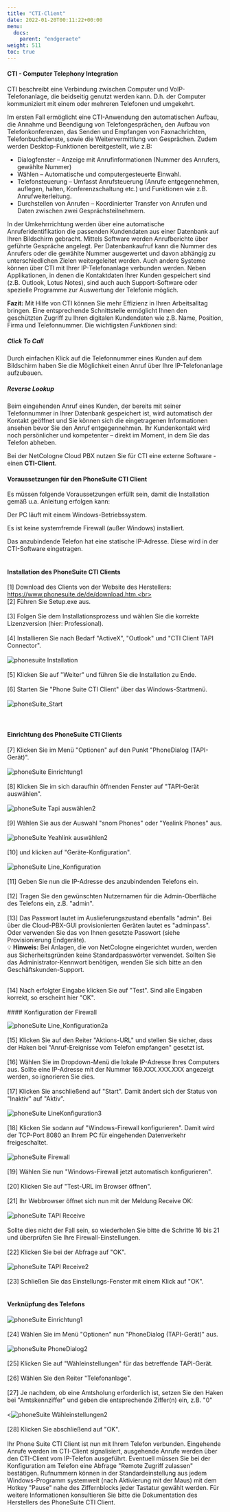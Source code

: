 ```yaml
---
title: "CTI-Client"
date: 2022-01-20T00:11:22+00:00
menu:
  docs:
    parent: "endgeraete"
weight: 511
toc: true
---
```


#### CTI - Computer Telephony Integration

CTI beschreibt eine Verbindung zwischen Computer und VoIP-Telefonanlage, die beidseitig genutzt werden kann. 
D.h. der Computer kommuniziert mit einem oder mehreren Telefonen und umgekehrt. 

Im ersten Fall ermöglicht eine CTI-Anwendung den automatischen Aufbau, die Annahme und Beendigung von Telefongesprächen, den Aufbau von Telefonkonferenzen, das Senden und Empfangen von Faxnachrichten, Telefonbuchdienste, sowie die Weitervermittlung von Gesprächen. Zudem werden Desktop-Funktionen bereitgestellt, wie z.B:

  - Dialogfenster – Anzeige mit Anrufinformationen (Nummer des Anrufers, gewählte Nummer)
  - Wählen – Automatische und computergesteuerte Einwahl.
  - Telefonsteuerung – Umfasst Anrufsteuerung (Anrufe entgegennehmen, auflegen, halten, Konferenzschaltung etc.) und Funktionen wie z.B. Anrufweiterleitung.
  - Durchstellen von Anrufen – Koordinierter Transfer von Anrufen und Daten zwischen zwei Gesprächsteilnehmern.

In der Umkehrrrichtung werden über eine automatische Anruferidentifikation die passenden Kundendaten aus einer Datenbank auf Ihren Bildschirm gebracht. Mittels Software werden Anrufberichte über geführte Gespräche angelegt. Per Datenbankaufruf kann die Nummer des Anrufers oder die gewählte Nummer ausgewertet und davon abhängig zu unterschiedlichen Zielen weitergeleitet werden.
Auch andere Systeme können über CTI mit Ihrer IP-Telefonanlage verbunden werden. Neben Applikationen, in denen die Kontaktdaten Ihrer Kunden gespeichert sind (z.B. Outlook, Lotus Notes), sind auch auch Support-Software oder spezielle Programme zur Auswertung der Telefonie möglich.

**Fazit:** Mit Hilfe von CTI können Sie mehr Effizienz in Ihren Arbeitsalltag bringen. Eine entsprechende Schnittstelle ermöglicht Ihnen den geschützten Zugriff zu Ihren digitalen Kundendaten wie z.B. Name, Position, Firma und Telefonnummer. Die wichtigsten *Funktionen* sind:

##### Click To Call
Durch einfachen Klick auf die Telefonnummer eines Kunden auf dem Bildschirm haben Sie die Möglichkeit einen Anruf über Ihre IP-Telefonanlage aufzubauen.

##### Reverse Lookup
Beim eingehenden Anruf eines Kunden, der bereits mit seiner Telefonnummer in Ihrer Datenbank gespeichert ist, wird automatisch der Kontakt geöffnet und Sie können sich die eingetragenen Informationen ansehen bevor Sie den Anruf entgegennehmen. Ihr Kundenkontakt wird noch persönlicher und kompetenter – direkt im Moment, in dem Sie das Telefon abheben.

Bei der NetCologne Cloud PBX nutzen Sie für CTI eine externe Software - einen **CTI-Client**.


#### Voraussetzungen für den PhoneSuite CTI Client

Es müssen folgende Voraussetzungen erfüllt sein, damit die Installation gemäß u.a. Anleitung erfolgen kann:

Der PC läuft mit einem Windows-Betriebssystem.

Es ist keine systemfremde Firewall (außer Windows) installiert.

Das anzubindende Telefon hat eine statische IP-Adresse. Diese wird in der CTI-Software eingetragen.
<br>
<br>
#### Installation des PhoneSuite CTI Clients

[1] Download des Clients von der Website des Herstellers: https://www.phonesuite.de/de/download.htm.<br>
<br>
[2]	Führen Sie Setup.exe aus.<br>
<br>
[3]	Folgen Sie dem Installationsprozess und wählen Sie die korrekte Lizenzversion (hier: Professional).<br>
<br>
[4]	Installieren Sie nach Bedarf "ActiveX", "Outlook" und "CTI Client TAPI Connector".<br>
<br>
![phonesuite Installation](https://user-images.githubusercontent.com/98753538/154282695-07121521-4dd6-45c2-a66a-0c0502c30c1c.jpg)<br>
<br>
[5]	Klicken Sie auf "Weiter" und führen Sie die Installation zu Ende.<br>
<br>
[6] Starten Sie "Phone Suite CTI Client" über das Windows-Startmenü.<br>
<br>
![phoneSuite_Start](https://user-images.githubusercontent.com/98753538/154282861-d6c26fca-6760-466a-80b2-62cbbe989b77.jpg)<br>
<br>
<br>
#### Einrichtung des PhoneSuite CTI Clients

[7]	Klicken Sie im Menü "Optionen" auf den Punkt "PhoneDialog (TAPI-Gerät)".<br>
<br>
![phoneSuite Einrichtung1](https://user-images.githubusercontent.com/98753538/154283706-a1b91ce8-7d6f-4d88-858a-0e2fa3136c0b.jpg)<br>
<br>
[8]	Klicken Sie im sich daraufhin öffnenden Fenster auf "TAPI-Gerät auswählen".<br>
<br>
![phoneSuite Tapi auswählen2](https://user-images.githubusercontent.com/98753538/154433643-5d54e0d4-9b00-4c75-9d9d-e423084263ca.jpg)<br>
<br>
[9]	Wählen Sie aus der Auswahl "snom Phones" oder "Yealink Phones" aus.<br>
<br>
![phoneSuite Yeahlink auswählen2](https://user-images.githubusercontent.com/98753538/154433861-b458ac1a-1895-44e4-98e2-d69002f91e7b.jpg)<br>
<br>
[10] und klicken auf "Geräte-Konfiguration".<br>
<br>
![phoneSuite Line_Konfiguration](https://user-images.githubusercontent.com/98753538/154434987-be3f84eb-97f4-46fb-acae-ec35c9faee2f.jpg)<br>
<br>
[11]	Geben Sie nun die IP-Adresse des anzubindenden Telefons ein.<br>
<br>
[12]	Tragen Sie den gewünschten Nutzernamen für die Admin-Oberfläche des Telefons ein, z.B. "admin".<br>
<br>
[13]	Das Passwort lautet im Auslieferungszustand ebenfalls "admin". Bei über die Cloud-PBX-GUI provisionierten Geräten lautet es "adminpass". Oder verwenden Sie das von Ihnen gesetzte Passwort (siehe Provisionierung Endgeräte).<br>
💡 **Hinweis:** Bei Anlagen, die von NetCologne eingerichtet wurden, werden aus Sicherheitsgründen keine Standardpasswörter verwendet. Sollten Sie das Administrator-Kennwort benötigen, wenden Sie sich bitte an den Geschäftskunden-Support.

<br>
[14]	Nach erfolgter Eingabe klicken Sie auf "Test". Sind alle Eingaben korrekt, so erscheint hier "OK".<br>
<br>
#### Konfiguration der Firewall

![phoneSuite Line_Konfiguration2a](https://user-images.githubusercontent.com/98753538/154460088-29a61e4e-4fc0-43c3-8717-06f501696c48.jpg)<br>
<br>
[15]	Klicken Sie auf den Reiter "Aktions-URL" und stellen Sie sicher, dass der Haken bei "Anruf-Ereignisse vom Telefon empfangen" gesetzt ist.<br>
<br>
[16]	Wählen Sie im Dropdown-Menü die lokale IP-Adresse Ihres Computers aus. Sollte eine IP-Adresse mit der Nummer 169.XXX.XXX.XXX angezeigt werden, so ignorieren Sie dies.<br>
<br>
[17]	Klicken Sie anschließend auf "Start". Damit ändert sich der Status von "Inaktiv" auf "Aktiv".<br>
<br>
![phoneSuite LineKonfiguration3](https://user-images.githubusercontent.com/98753538/154460446-9533fc06-1d2a-42d5-a8f7-496151eddcbe.jpg)<br>
<br>
[18]	Klicken Sie sodann auf "Windows-Firewall konfigurieren". Damit wird der TCP-Port 8080 an Ihrem PC für eingehenden Datenverkehr freigeschaltet.<br>
<br>
![phoneSuite Firewall](https://user-images.githubusercontent.com/98753538/154444715-e295431d-eef7-4f94-8ccc-9f18c3a822a4.jpg)<br>
<br>
[19]	Wählen Sie nun "Windows-Firewall jetzt automatisch konfigurieren".<br>
<br>
[20]	Klicken Sie auf "Test-URL im Browser öffnen".<br>
<br>
[21]	Ihr Webbrowser öffnet sich nun mit der Meldung <TAPI>Receive OK</TAPI>:<br>
<br>
![phoneSuite TAPI Receive](https://user-images.githubusercontent.com/98753538/154444915-bce5fcb5-9f13-4d4a-b0fd-ce756f3dc5f9.jpg)<br>
<br>
Sollte dies nicht der Fall sein, so wiederholen Sie bitte die Schritte 16 bis 21 und überprüfen Sie Ihre Firewall-Einstellungen.<br>
<br>
[22]	Klicken Sie bei der Abfrage auf "OK".<br>
<br>
![phoneSuite TAPI Receive2](https://user-images.githubusercontent.com/98753538/154444938-b8e69021-c3e2-49bc-ae31-b72b9eec8b61.jpg)<br>
<br>
[23]	Schließen Sie das Einstellungs-Fenster mit einem Klick auf "OK".<br>
<br>
#### Verknüpfung des Telefons

![phoneSuite Einrichtung1](https://user-images.githubusercontent.com/98753538/154445924-0a437dfa-8bc6-46c8-899f-f1abd6e4ab34.jpg)<br>
<br>
[24]	Wählen Sie im Menü "Optionen" nun "PhoneDialog (TAPI-Gerät)" aus.<br>
<br>
![phoneSuite PhoneDialog2](https://user-images.githubusercontent.com/98753538/154446298-f5f215c4-9435-4e3a-b39d-4e96c4390765.jpg)<br>
<br>
[25]	Klicken Sie auf "Wähleinstellungen" für das betreffende TAPI-Gerät.<br>
<br>
[26]	Wählen Sie den Reiter "Telefonanlage".<br>
<br>
[27]	Je nachdem, ob eine Amtsholung erforderlich ist, setzen Sie den Haken bei "Amtskennziffer" und geben die entsprechende Ziffer(n) ein, z.B. "0"<br>
<br>
<![phoneSuite Wähleinstellungen2](https://user-images.githubusercontent.com/98753538/154468450-8c325c65-afeb-4758-b998-c570f841ee3f.jpg)<br>
<br>
[28]	Klicken Sie abschließend auf "OK".<br>
<br>
Ihr Phone Suite CTI Client ist nun mit Ihrem Telefon verbunden. Eingehende Anrufe werden im CTI-Client signalisiert, ausgehende Anrufe werden über den CTI-Client vom IP-Telefon ausgeführt. Eventuell müssen Sie bei der Konfiguration am Telefon eine Abfrage "Remote Zugriff zulassen" bestätigen.
Rufnummern können in der Standardeinstellung aus jedem Windows-Programm systemweit (nach Aktivierung mit der Maus) mit dem Hotkey "Pause" nahe des Ziffernblocks jeder Tastatur gewählt werden. Für weitere Informationen konsultieren Sie bitte die Dokumentation des Herstellers des PhoneSuite CTI Client.
